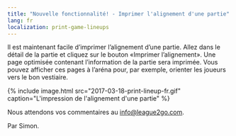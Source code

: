 ```yaml
---
title: "Nouvelle fonctionnalité! - Imprimer l'alignement d'une partie"
lang: fr
localization: print-game-lineups
---
```

Il est maintenant facile d’imprimer l’alignement d’une partie. Allez dans le détail de la partie et cliquez sur le bouton «Imprimer l’alignement». Une page optimisée contenant l’information de la partie sera imprimée. Vous pouvez afficher ces pages à l’aréna pour, par exemple, orienter les joueurs vers le bon vestiaire.

{% include image.html src="2017-03-18-print-lineup-fr.gif" caption="L'impression de l'alignement d'une partie" %}

Nous attendons vos commentaires au [info@league2go.com](mailto:info@league2go.com).

Par Simon.

